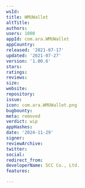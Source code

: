 ```yaml
---
wsId: 
title: WMUWallet
altTitle: 
authors: 
users: 1000
appId: com.ara.WMUWallet
appCountry: 
released: '2021-07-17'
updated: '2021-07-27'
version: '1.00.6'
stars: 
ratings: 
reviews: 
size: 
website: 
repository: 
issue: 
icon: com.ara.WMUWallet.png
bugbounty: 
meta: removed
verdict: wip
appHashes: 
date: '2024-11-29'
signer: 
reviewArchive: 
twitter: 
social: 
redirect_from: 
developerName: SCC Co., Ltd.
features: 

---
```


